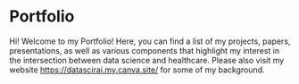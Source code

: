 # Portfolio

Hi! Welcome to my Portfolio! Here, you can find a list of my projects, papers, presentations, as well as various components that highlight my interest in the intersection between data science and healthcare. Please also visit my website https://datascirai.my.canva.site/ for some of my background.
